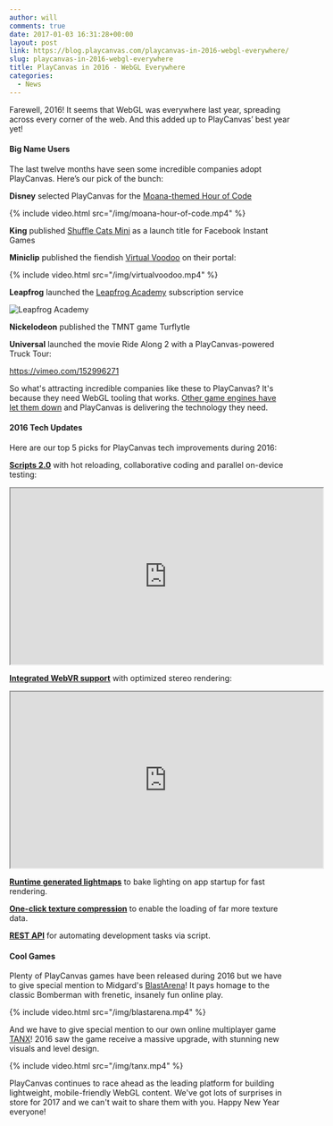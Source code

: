 ```yaml
---
author: will
comments: true
date: 2017-01-03 16:31:28+00:00
layout: post
link: https://blog.playcanvas.com/playcanvas-in-2016-webgl-everywhere/
slug: playcanvas-in-2016-webgl-everywhere
title: PlayCanvas in 2016 - WebGL Everywhere
categories:
  - News
---
```


Farewell, 2016! It seems that WebGL was everywhere last year, spreading across every corner of the web. And this added up to PlayCanvas’ best year yet!

#### Big Name Users

The last twelve months have seen some incredible companies adopt PlayCanvas. Here’s our pick of the bunch:

**Disney** selected PlayCanvas for the [Moana-themed Hour of Code](http://partners.disney.com/hour-of-code)

{% include video.html src="/img/moana-hour-of-code.mp4" %}

**King** published [Shuffle Cats Mini](https://www.facebook.com/ShuffleCatsMini/) as a launch title for Facebook Instant Games

**Miniclip** published the fiendish [Virtual Voodoo](http://www.miniclip.com/games/virtual-voodoo/en/) on their portal:

{% include video.html src="/img/virtualvoodoo.mp4" %}

**Leapfrog** launched the [Leapfrog Academy](https://store.leapfrog.com/en-gb/academy/landing) subscription service

![Leapfrog Academy](/img/leapfrog-academy.jpeg)

**Nickelodeon** published the TMNT game Turflytle

**Universal** launched the movie Ride Along 2 with a PlayCanvas-powered Truck Tour:

<https://vimeo.com/152996271>

So what's attracting incredible companies like these to PlayCanvas? It's because they need WebGL tooling that works. [Other game engines have let them down](https://blog.playcanvas.com/playcanvas-versus-unity-webgl/) and PlayCanvas is delivering the technology they need.

#### 2016 Tech Updates

Here are our top 5 picks for PlayCanvas tech improvements during 2016:

[**Scripts 2.0**](https://blog.playcanvas.com/playcanvas-scripts-2-0/) with hot reloading, collaborative coding and parallel on-device testing:

<div className="iframe-container">
    <iframe loading="lazy" width="560" height="315" src="https://www.youtube.com/embed/PS4oMLPyYfI" title="YouTube video player" allow="accelerometer; autoplay; clipboard-write; encrypted-media; gyroscope; picture-in-picture" allowfullscreen></iframe>
</div>

[**Integrated WebVR support**](https://blog.playcanvas.com/webvr-support-in-playcanvas/) with optimized stereo rendering:

<div className="iframe-container">
    <iframe loading="lazy" width="560" height="315" src="https://www.youtube.com/embed/B9QAptFocQQ" title="YouTube video player" allow="accelerometer; autoplay; clipboard-write; encrypted-media; gyroscope; picture-in-picture" allowfullscreen></iframe>
</div>

[**Runtime generated lightmaps**](https://blog.playcanvas.com/runtime-lightmap-generation-for-webgl/) to bake lighting on app startup for fast rendering.

[**One-click texture compression**](https://blog.playcanvas.com/webgl-texture-compression-made-easy/) to enable the loading of far more texture data.

[**REST API**](https://blog.playcanvas.com/playcanvas-rest-api/) for automating development tasks via script.

#### Cool Games

Plenty of PlayCanvas games have been released during 2016 but we have to give special mention to Midgard's [BlastArena](http://blastarena.io)! It pays homage to the classic Bomberman with frenetic, insanely fun online play.

{% include video.html src="/img/blastarena.mp4" %}

And we have to give special mention to our own online multiplayer game [TANX](https://tanx.io)! 2016 saw the game receive a massive upgrade, with stunning new visuals and level design.

{% include video.html src="/img/tanx.mp4" %}

PlayCanvas continues to race ahead as the leading platform for building lightweight, mobile-friendly WebGL content. We've got lots of surprises in store for 2017 and we can't wait to share them with you. Happy New Year everyone!
